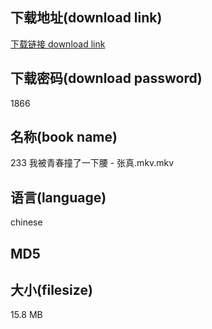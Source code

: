 ## 下载地址(download link)
[下载链接 download link](https://voluble-croquembouche-d321dc.netlify.app/?s=233+%E6%88%91%E8%A2%AB%E9%9D%92%E6%98%A5%E6%92%9E%E4%BA%86%E4%B8%80%E4%B8%8B%E8%85%B0+-+%E5%BC%A0%E7%9C%9F.mkv)

## 下载密码(download password)
1866

## 名称(book name)
233 我被青春撞了一下腰 - 张真.mkv.mkv

## 语言(language)
chinese

## MD5


## 大小(filesize)
15.8 MB
